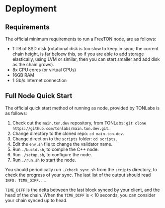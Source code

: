 # Deployment

## Requirements

The official minimum requirements to run a FreeTON node, are as follows:

- 1 TB of SSD disk (rotational disk is too slow to keep in sync; the current chain height, is far beloew this, so if you are able to add storage elastically, using LVM or similar, then you can start smaller and add disk as the chain grows).
- 8x CPU cores (or virtual CPUs)
- 16GB RAM
- 1 Gb/s Internet connection

## Full Node Quick Start

The official quick start method of running as node, provided by TONLabs is as follows:

1. Check out the `main.ton.dev` repository, from TONLabs: `git clone https://github.com/tonlabs/main.ton.dev.git`.
1. Change directory to the cloned repo: `cd main.ton.dev`.
1. Change direction to the `scripts` folder: `cd scripts.`
1. Edit the `env.sh` file to change the validator name.
1. Run `./build.sh`, to compile the C++ node.
1. Run `./setup.sh`, to configure the node.
1. Run `./run.sh` to start the node.

You should periodically run `./check_sync.sh` from the `scripts` directory, to check the progress of your sync. The last list of the output should read `INFO: TIME_DIFF...`.

`TIME_DIFF` is the delta between the last block synced by your client, and the head of the chain. When the `TIME_DIFF` is < 10 seconds, you can consider your chain synced up to head.



